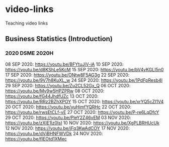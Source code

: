 # video-links
Teaching video links

## Business Statistics (Introduction)

### 2020 DSME 2020H
08 SEP 2020: https://youtu.be/BFYtuJiV-iA
10 SEP 2020: https://youtu.be/d8KShLe5KcM
15 SEP 2020: https://youtu.be/bV4yKGLI5n0
17 SEP 2020: https://youtu.be/ONtw8F5AG3g
22 SEP 2020: https://youtu.be/9V7h8KuXL_w
24 SEP 2020: https://youtu.be/1PdFpResb4I
29 SEP 2020: https://youtu.be/Zu2CL52Gx_Q
06 OCT 2020: https://youtu.be/Mv9w5HPZPRw
08 OCT 2020: https://youtu.be/fG44JhdfUZc
13 OCT 2020: https://youtu.be/RRz2BZhXPOY
15 OCT 2020: https://youtu.be/xrYQ5cZI1V4
20 OCT 2020: https://youtu.be/yuHimfYQRHc
22 OCT 2020: https://youtu.be/rwsEtCLf-vE
27 OCT 2020: https://youtu.be/P-re6LqDfcY
29 OCT 2020: https://youtu.be/PleY2Z46vEM
03 NOV 2020: https://youtu.be/zXIE1lz0IsI
10 NOV 2020: https://youtu.be/XgPLBRHUcUk
12 NOV 2020: https://youtu.be/jFq3KwAdCOY
17 NOV 2020: https://youtu.be/dViBHNFWVDk
24 NOV 2020: https://youtu.be/fIEOtd1XMec

